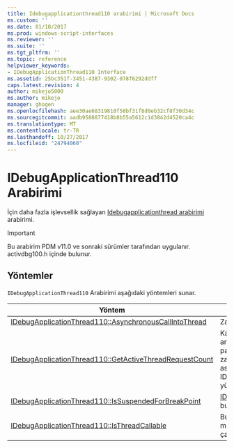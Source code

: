 ```yaml
---
title: Idebugapplicationthread110 arabirimi | Microsoft Docs
ms.custom: ''
ms.date: 01/18/2017
ms.prod: windows-script-interfaces
ms.reviewer: ''
ms.suite: ''
ms.tgt_pltfrm: ''
ms.topic: reference
helpviewer_keywords:
- IDebugApplicationThread110 Interface
ms.assetid: 25bc351f-3451-4387-9302-078f6292ddff
caps.latest.revision: 4
author: mikejo5000
ms.author: mikejo
manager: ghogen
ms.openlocfilehash: aee30ae68319810f58bf31f8d0eb32cf8f30d34c
ms.sourcegitcommit: aadb9588877418b8b55a5612c1d3842d4520ca4c
ms.translationtype: MT
ms.contentlocale: tr-TR
ms.lasthandoff: 10/27/2017
ms.locfileid: "24794060"
---
```

# <a name="idebugapplicationthread110-interface"></a>IDebugApplicationThread110 Arabirimi
İçin daha fazla işlevsellik sağlayan [Idebugapplicationthread arabirimi](../../winscript/reference/idebugapplicationthread-interface.md) arabirimi.  
  
> [!IMPORTANT]
>  Bu arabirim PDM v11.0 ve sonraki sürümler tarafından uygulanır. activdbg100.h içinde bulunur.  
  
## <a name="methods"></a>Yöntemler  
 `IDebugApplicationThread110` Arabirimi aşağıdaki yöntemleri sunar.  
  
|Yöntem|Açıklama|  
|------------|-----------------|  
|[IDebugApplicationThread110::AsynchronousCallIntoThread](../../winscript/reference/idebugapplicationthread110-asynchronouscallintothread.md)|Zaman uyumsuz bir çağrı ana iş parçacığı üzerinde yapar.|  
|[IDebugApplicationThread110::GetActiveThreadRequestCount](../../winscript/reference/idebugapplicationthread110-getactivethreadrequestcount.md)|Kaç tane iş parçacığı istekleri mekanizmaları geçiş PDM'ın iş şu anda işleme sayısı. Genellikle 0 veya 1, ancak bu bir iş parçacığı arama işlemi başlatır, ancak iş parçacığı dışında bir zaman uyumlu çağrıyı tetikler veya aksi takdirde iş parçacığı askıya alır (örneğin, hata ayıklayıcıyı veren IDebugApplicationEvents olay tetikleme tarafından daha yüksek olması olası iş parçacığı)|  
|[IDebugApplicationThread110::IsSuspendedForBreakPoint](../../winscript/reference/idebugapplicationthread110-issuspendedforbreakpoint.md)|[IDebugApplicationThreadEvents110::OnSuspendForBreakPoint](../../winscript/reference/idebugapplicationthreadevents110-onsuspendforbreakpoint.md) bu iş parçacığında çağrılır ve henüz tamamlanmadı.|  
|[IDebugApplicationThread110::IsThreadCallable](../../winscript/reference/idebugapplicationthread110-isthreadcallable.md)|Bu iş parçacığı (örneğin, SynchronousCallInThread) mekanizmaları geçiş PDM'ın iş parçacığı kullanılarak yapılan çağrıları işleyebilecek bir durumda değil.|